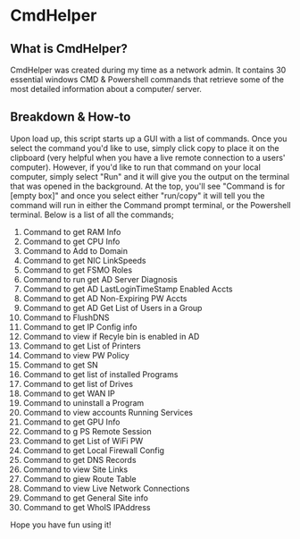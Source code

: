 # CmdHelper
## What is CmdHelper?
CmdHelper was created during my time as a network admin. It contains 30 essential windows CMD & Powershell commands that retrieve some of the most detailed information about a computer/ server.

## Breakdown & How-to
Upon load up, this script starts up a GUI with a list of commands. Once you select the command you'd like to use, simply click copy to place it on the clipboard (very helpful when you have a live remote connection to a users' computer). However, if you'd like to run that command on your local computer, simply select "Run" and it will give you the output on the terminal that was opened in the background. At the top, you'll see "Command is for [empty box]" and once you select either "run/copy" it will tell you the command will run in either the Command prompt terminal, or the Powershell terminal. 
Below is a list of all the commands;

1. Command to get RAM Info
2. Command to get CPU Info
3. Command to Add to Domain
4. Command to get NIC LinkSpeeds
5. Command to get FSMO Roles
6. Command to run get AD Server Diagnosis
7. Command to get AD LastLoginTimeStamp Enabled Accts
8. Command to get AD Non-Expiring PW Accts
9. Command to get AD Get List of Users in a Group
10. Command to FlushDNS
11. Command to get IP Config info
12. Command to view if Recyle bin is enabled in AD
13. Command to get List of Printers
14. Command to view PW Policy
15. Command to get SN
16. Command to get list of installed Programs
17. Command to get list of Drives
18. Command to get WAN IP
19. Command to uninstall a Program
20. Command to view accounts Running Services
21. Command to get GPU Info
22. Command to g PS Remote Session
23. Command to get List of WiFi PW
24. Command to get Local Firewall Config
25. Command to get DNS Records
26. Command to view Site Links
27. Command to giew Route Table
28. Command to view Live Network Connections
29. Command to get General Site info
30. Command to get WhoIS IPAddress

Hope you have fun using it!

